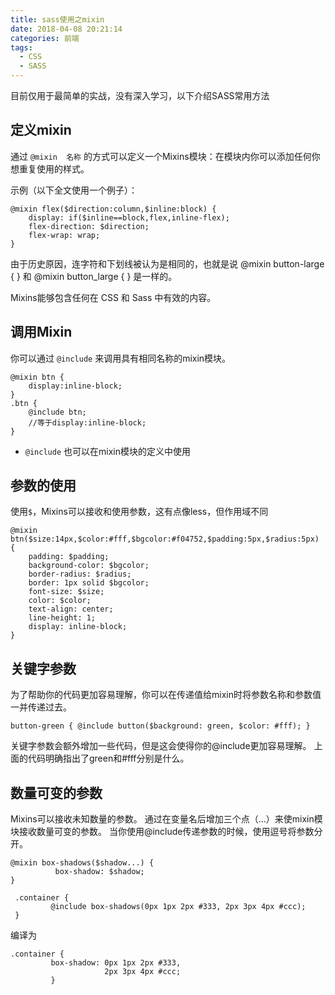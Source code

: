 ```yaml
---
title: sass使用之mixin
date: 2018-04-08 20:21:14
categories: 前端
tags:
  - CSS
  - SASS
---
```

目前仅用于最简单的实战，没有深入学习，以下介绍SASS常用方法

## 定义mixin

通过 `@mixin  名称` 的方式可以定义一个Mixins模块：在模块内你可以添加任何你想重复使用的样式。

<!-- more -->

示例（以下全文使用一个例子）：

	@mixin flex($direction:column,$inline:block) {
	    display: if($inline==block,flex,inline-flex);
	    flex-direction: $direction;
	    flex-wrap: wrap;
	}

由于历史原因，连字符和下划线被认为是相同的，也就是说 @mixin button-large { } 和 @mixin button_large { } 是一样的。

Mixins能够包含任何在 CSS 和 Sass 中有效的内容。

<!-- more -->

## 调用Mixin

你可以通过 `@include` 来调用具有相同名称的mixin模块。

	@mixin btn {
		display:inline-block;
	}
	.btn {
	    @include btn;
	    //等于display:inline-block;
	}

-  `@include` 也可以在mixin模块的定义中使用

## 参数的使用

使用`$`，Mixins可以接收和使用参数，这有点像less，但作用域不同

	@mixin btn($size:14px,$color:#fff,$bgcolor:#f04752,$padding:5px,$radius:5px) {
	    padding: $padding;
	    background-color: $bgcolor;
	    border-radius: $radius;
	    border: 1px solid $bgcolor;
	    font-size: $size;
	    color: $color;
	    text-align: center;
	    line-height: 1;
	    display: inline-block;
	}

## 关键字参数

为了帮助你的代码更加容易理解，你可以在传递值给mixin时将参数名称和参数值一并传递过去。

	button-green { @include button($background: green, $color: #fff); }

关键字参数会额外增加一些代码，但是这会使得你的@include更加容易理解。
上面的代码明确指出了green和#fff分别是什么。

## 数量可变的参数

Mixins可以接收未知数量的参数。
通过在变量名后增加三个点（...）来使mixin模块接收数量可变的参数。
当你使用@include传递参数的时候，使用逗号将参数分开。

	@mixin box-shadows($shadow...) {
	          box-shadow: $shadow;
	}

	 .container {
	         @include box-shadows(0px 1px 2px #333, 2px 3px 4px #ccc);  
	 }

编译为

	.container {
	         box-shadow: 0px 1px 2px #333,
	                     2px 3px 4px #ccc;
	         }
